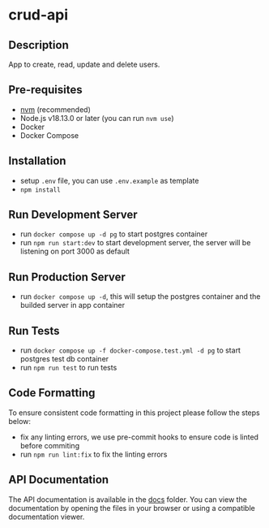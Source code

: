 # crud-api

## Description
App to create, read, update and delete users.

## Pre-requisites
- [nvm](https://github.com/nvm-sh/nvm) (recommended)
- Node.js v18.13.0 or later (you can run `nvm use`)
- Docker
- Docker Compose

## Installation
- setup `.env` file, you can use `.env.example` as template
- `npm install`
 
## Run Development Server
- run `docker compose up -d pg` to start postgres container
- run `npm run start:dev` to start development server, the server will be listening on port 3000 as default

## Run Production Server
- run `docker compose up -d`, this will setup the postgres container and the builded server in app container

## Run Tests
- run `docker compose up -f docker-compose.test.yml -d pg` to start postgres test db container
- run `npm run test` to run tests

## Code Formatting
To ensure consistent code formatting in this project please follow the steps below:
- fix any linting errors, we use pre-commit hooks to ensure code is linted before commiting
- run `npm run lint:fix` to fix the linting errors

## API Documentation
The API documentation is available in the [docs](./docs/openapi.yaml) folder. You can view the documentation by opening the files in your browser or using a compatible documentation viewer.
